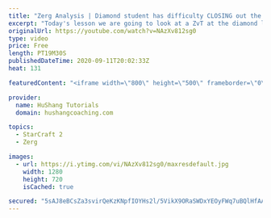 ```yaml
---
title: "Zerg Analysis | Diamond student has difficulty CLOSING out the MATCH [Starcraft 2]"
excerpt: "Today's lesson we are going to look at a ZvT at the diamond level focusing on the Zerg Analysis. The zerg manages to get into a very strong position but has difficulty closing it out. Let's learn how we can approach this scenario better!  Zerg Analysis | Diamond student has difficulty CLOSING out the"
originalUrl: https://youtube.com/watch?v=NAzXv812sg0
type: video
price: Free
length: PT19M30S
publishedDateTime: 2020-09-11T20:02:33Z
heat: 131

featuredContent: "<iframe width=\"800\" height=\"500\" frameborder=\"0\" src=\"https://www.youtube.com/embed/NAzXv812sg0\" allow=\"accelerometer; autoplay; encrypted-media; gyroscope; picture-in-picture\" allowfullscreen></iframe>"

provider:
  name: HuShang Tutorials
  domain: hushangcoaching.com

topics:
  - StarCraft 2
  - Zerg

images:
  - url: https://i.ytimg.com/vi/NAzXv812sg0/maxresdefault.jpg
    width: 1280
    height: 720
    isCached: true

secured: "5sAJ8eBCsZa3svirQeKzKNpfIOYHs2l/5VikX9ORaSWDxYEOyFWq7uBQlHfAAQNPqL/8+MJvgWDz+1WpKUSeWq5vJpCJEtLKtl8lfpvScN0eL5Kh+jlLfh/DBubYXp5ZWZ0hsv5JM53OhunJs3JmciAPys1BAXp/UFsL44xFtLjEg0sJfW5KEgwGrgYfGy+/3sBuy6G6sB6r4IRRkm9OWcxaXeUV8yMiQB4KHHO9mUwKo9JwMvJ0H/s4yb9mnWx5JIHaQXjURpGYbHOAznIYUs6haBNSrL8Q8SNrh7qNcBlRPwazrQlXYDg2eexyzj40SPKjPzq3Yr975pIEURs6/q18b2W7Urb8fHnii2gyouELMteM8zrj9JTyFBhrLv1tR+peR6YZx0NT57eJff8O7CU729GWu45EFC3equa4AQQ=;oFnpMaRSVtvT8dyUu7oa7Q=="
---
```


